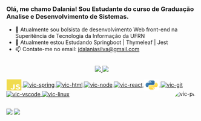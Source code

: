 ### Olá, me chamo Dalania! Sou Estudante  do curso de Graduação Analise e Desenvolvimento de Sistemas.

- 🔭 Atualmente sou bolsista de desenvolvimento Web front-end na Superitência de Tecnologia da Informação da UFRN
- 🌱 Atualmente estou Estudando Springboot | Thymeleaf | Jest
- 📫 Contate-me no email: jdalaniasilva@gmail.com
  ##
<div align="center">
  <a href="https://www.linkedin.com/in/dalania-silva/">
  <img height="180em" src="https://github-readme-stats.vercel.app/api?username=dalania&show_icons=true&theme=radical&include_all_commits=true&count_private=true&hide_border=true&hide_rank=true"/>
  <img height="180em" src="https://github-readme-stats.vercel.app/api/top-langs/?username=dalania&layout=compact&langs_count=7&theme=radical&hide_border=true"/>
</div>
 <div style="display: inline_block"><br>
  <img align="center" alt="vic-Js" height="30" width="40" src="https://raw.githubusercontent.com/devicons/devicon/master/icons/javascript/javascript-plain.svg">
     <img align="center" alt="vic-spring" height="30" width="40" src="https://cdn.jsdelivr.net/gh/devicons/devicon/icons/spring/spring-original.svg"
">

  <img align="center" alt="vic-html" height="30" width="40" src="https://cdn.jsdelivr.net/gh/devicons/devicon/icons/html5/html5-original.svg">
  <img align="center" alt="vic-node" height="30" width="40" src="https://cdn.jsdelivr.net/gh/devicons/devicon/icons/nodejs/nodejs-original.svg">
  <img align="center" alt="vic-react" height="30" width="40" src="https://cdn.jsdelivr.net/gh/devicons/devicon/icons/react/react-original.svg">
  <img align="center" alt="vic-Python" height="30" width="40" src="https://raw.githubusercontent.com/devicons/devicon/master/icons/python/python-original.svg">
  <img align="center" alt="vic-git" height="30" width="40" src="https://cdn.jsdelivr.net/gh/devicons/devicon/icons/git/git-original.svg">
  <img align="center" alt="vic-vscode" height="30" width="40" src="https://cdn.jsdelivr.net/gh/devicons/devicon/icons/vscode/vscode-original.svg">
  <img align="center" alt="vic-linux" height="30" width="40" src="https://cdn.jsdelivr.net/gh/devicons/devicon/icons/linux/linux-original.svg">
  <img align="right" alt="vic-pic" height="150" style="border-radius:50px;" src="https://i.pinimg.com/originals/e4/26/70/e426702edf874b181aced1e2fa5c6cde.gif">
</div>
  
  ##
  
<div> 
  <a href = "mailto:jdalaniasilva@gmail.com"><img src="https://img.shields.io/badge/-Gmail-%23333?style=for-the-badge&logo=gmail&logoColor=white" target="_blank"></a>
  <a href="https://www.linkedin.com/in/dalania-silva/" target="_blank"><img src="https://img.shields.io/badge/-LinkedIn-%230077B5?style=for-the-badge&logo=linkedin&logoColor=white" target="_blank"></a>
</div>
  
